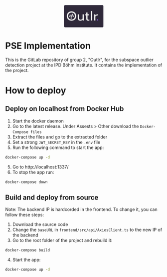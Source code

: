 <div style="text-align:center; height: 50%">
  <img src="./Logo.png" style="width:25%; height:25%;"  alt="Outlr-Logo"/>
</div>

# PSE Implementation
This is the GitLab repository of group 2, "Outlr", for the subspace outlier detection project at the IPD Böhm institute.
It contains the implementation of the project. 

# How to deploy
## Deploy on localhost from Docker Hub
1. Start the docker daemon
2. Go to the latest release. Under Assests > Other download the `Docker-Compose files`
3. Extract the files and go to the extracted folder
5. Set a strong `JWT_SECRET_KEY` in the `.env` file
4. Run the following command to start the app:
```sh
docker-compose up -d
```
5. Go to http://localhost:1337/
6. To stop the app run:
```sh
docker-compose down
```

## Build and deploy from source
Note: The backend IP is hardcorded in the frontend. To change it, you can follow these steps:
1. Download the source code
2. Change the `baseURL` in `frontend/src/api/AxiosClient.ts` to the new IP of the backend
3. Go to the root folder of the project and rebuild it:
```sh
docker-compose build
```
4. Start the app:
```sh
docker-compose up -d
```
